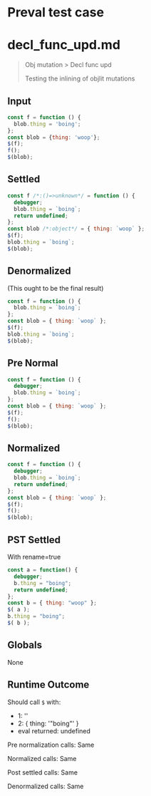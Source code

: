 # Preval test case

# decl_func_upd.md

> Obj mutation > Decl func upd
>
> Testing the inlining of objlit mutations

## Input

`````js filename=intro
const f = function () {
  blob.thing = 'boing';
};
const blob = {thing: 'woop'};
$(f);
f();
$(blob);
`````

## Settled


`````js filename=intro
const f /*:()=>unknown*/ = function () {
  debugger;
  blob.thing = `boing`;
  return undefined;
};
const blob /*:object*/ = { thing: `woop` };
$(f);
blob.thing = `boing`;
$(blob);
`````

## Denormalized
(This ought to be the final result)

`````js filename=intro
const f = function () {
  blob.thing = `boing`;
};
const blob = { thing: `woop` };
$(f);
blob.thing = `boing`;
$(blob);
`````

## Pre Normal


`````js filename=intro
const f = function () {
  debugger;
  blob.thing = `boing`;
};
const blob = { thing: `woop` };
$(f);
f();
$(blob);
`````

## Normalized


`````js filename=intro
const f = function () {
  debugger;
  blob.thing = `boing`;
  return undefined;
};
const blob = { thing: `woop` };
$(f);
f();
$(blob);
`````

## PST Settled
With rename=true

`````js filename=intro
const a = function() {
  debugger;
  b.thing = "boing";
  return undefined;
};
const b = { thing: "woop" };
$( a );
b.thing = "boing";
$( b );
`````

## Globals

None

## Runtime Outcome

Should call `$` with:
 - 1: '<function>'
 - 2: { thing: '"boing"' }
 - eval returned: undefined

Pre normalization calls: Same

Normalized calls: Same

Post settled calls: Same

Denormalized calls: Same
